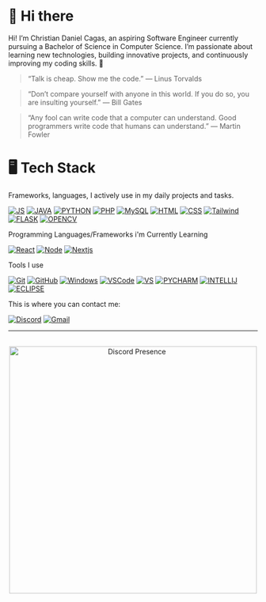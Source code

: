# 👋 Hi there

Hi! I’m Christian Daniel Cagas, an aspiring Software Engineer currently pursuing a Bachelor of Science in Computer Science. I’m passionate about learning new technologies, building innovative projects, and continuously improving my coding skills. 🚀

> “Talk is cheap. Show me the code.” — Linus Torvalds

> “Don’t compare yourself with anyone in this world. If you do so, you are insulting yourself.” — Bill Gates

> “Any fool can write code that a computer can understand. Good programmers write code that humans can understand.” — Martin Fowler

# 🖥️ Tech Stack

Frameworks, languages, I actively use in my daily projects and tasks.

[![JS](https://img.shields.io/badge/Javascript-000.svg?&logo=javascript&style=for-the-badge)](#)
[![JAVA](https://img.shields.io/badge/Java-000.svg?&logo=java&style=for-the-badge)](#)
[![PYTHON](https://img.shields.io/badge/Python-000.svg?&logo=python&style=for-the-badge)](#)
[![PHP](https://img.shields.io/badge/Php-000.svg?&logo=Php&style=for-the-badge)](#)
[![MySQL](https://img.shields.io/badge/MySQL-000.svg?&logo=mysql&style=for-the-badge)](#)
[![HTML](https://img.shields.io/badge/Html-000.svg?&logo=html5&style=for-the-badge)](#)
[![CSS](https://img.shields.io/badge/CSS-000.svg?&logo=css&style=for-the-badge)](#)
[![Tailwind](https://img.shields.io/badge/TailwindCSS-000.svg?&logo=tailwindcss&style=for-the-badge)](#)
[![FLASK](https://img.shields.io/badge/FLASK-000.svg?&logo=flask&style=for-the-badge)](#)
[![OPENCV](https://img.shields.io/badge/OPENCV-000.svg?&logo=opencv&style=for-the-badge)](#)

Programming Languages/Frameworks i'm Currently Learning

[![React](https://img.shields.io/badge/React-000.svg?&logo=react&style=for-the-badge)](#)
[![Node](https://img.shields.io/badge/Nodejs-000.svg?&logo=node.js&style=for-the-badge)](#)
[![Nextjs](https://img.shields.io/badge/NextJS-000.svg?&logo=next.js&style=for-the-badge)](#)


Tools I use 

[![Git](https://img.shields.io/badge/Git-000.svg?&logo=git&style=for-the-badge)](#)
[![GitHub](https://img.shields.io/badge/GitHub-000.svg?&logo=github&style=for-the-badge)](#)
[![Windows](https://custom-icon-badges.demolab.com/badge/Windows-000?logo=windows11&style=for-the-badge)](#)
[![VSCode](https://custom-icon-badges.demolab.com/badge/Visual_Studio_Code-000?logo=vscode&style=for-the-badge)](#)
[![VS](https://custom-icon-badges.demolab.com/badge/Visual_Studio-000?logo=visualstudio&style=for-the-badge)](#)
[![PYCHARM](https://img.shields.io/badge/PYCHARM-000.svg?&logo=pycharm&style=for-the-badge)](#)
[![INTELLIJ](https://img.shields.io/badge/INTELLIJ-000.svg?&logo=intellij&style=for-the-badge)](#)
[![ECLIPSE](https://img.shields.io/badge/ECLIPSE-000.svg?&logo=eclipse&style=for-the-badge)](#)


This is where you can contact me: 

[![Discord](https://img.shields.io/badge/Discord-000?logo=discord&style=for-the-badge)](https://discord.com/users/708367833394053242)
[![Gmail](https://img.shields.io/badge/Email-000?logo=gmail&style=for-the-badge)](christiandanielcagas0@gmail.com)

---

<br />

<div align="center">
  <picture>
    <source media="(prefers-color-scheme: dark)" srcset="https://lanyard.cnrad.dev/api/708367833394053242?idleMessage=Code%20is%20poetry%20written%20in%20logic.&theme=dark">
    <source media="(prefers-color-scheme: light)" srcset="https://lanyard.cnrad.dev/api/708367833394053242?idleMessage=Code%20is%20poetry%20written%20in%20logic.&theme=light">
    <img alt="Discord Presence" src="https://lanyard.cnrad.dev/api/708367833394053242?idleMessage=Code%20is%20poetry%20written%20in%20logic.&theme=light" width="500">
  </picture>
</div>
